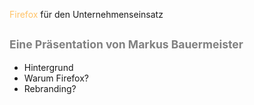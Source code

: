 <meta charset='utf-8'>

<span style="color: rgb(255, 194, 102);">Firefox</span> für den Unternehmenseinsatz


<small><span style="color: gray">Eine Präsentation von Markus Bauermeister</span></small>
---

* Hintergrund
* Warum Firefox?
* Rebranding?